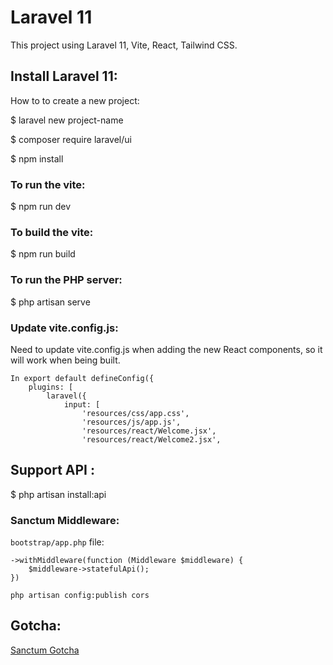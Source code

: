 # Laravel 11 

This project using Laravel 11, Vite, React, Tailwind CSS. 

## Install Laravel 11: 

How to to create a new project: 

$ laravel new project-name

$ composer require laravel/ui

$ npm install 

### To run the vite: 

$ npm run dev

### To build the vite: 

$ npm run build

### To run the PHP server: 

$ php artisan serve


### Update vite.config.js: 

Need to update vite.config.js when adding the new React components, so it will work when being built.

````
In export default defineConfig({
    plugins: [
        laravel({
            input: [
                'resources/css/app.css',
                'resources/js/app.js',
                'resources/react/Welcome.jsx',
                'resources/react/Welcome2.jsx',

````


## Support API : 

$ php artisan install:api

### Sanctum Middleware: 

`bootstrap/app.php` file:


````
->withMiddleware(function (Middleware $middleware) {
    $middleware->statefulApi();
})
````


`php artisan config:publish cors`


## Gotcha: 

[Sanctum Gotcha](gotcha.md)

